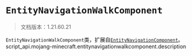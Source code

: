 # `EntityNavigationWalkComponent`

> 文档版本：1.21.60.21

`EntityNavigationWalkComponent`类，扩展自[`EntityNavigationComponent`](./entitynavigationcomponent.md)。script_api.mojang-minecraft.entitynavigationwalkcomponent.description
